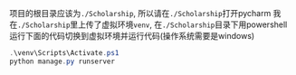 项目的根目录应该为`./Scholarship`, 所以请在`./Scholarship`打开pycharm
我在`./Scholarship`里上传了虚拟环境`venv`, 在`./Scholarship`目录下用powershell运行下面的代码切换到虚拟环境并运行代码(操作系统需要是windows)

```powershell
.\venv\Scripts\Activate.ps1
python manage.py runserver
```